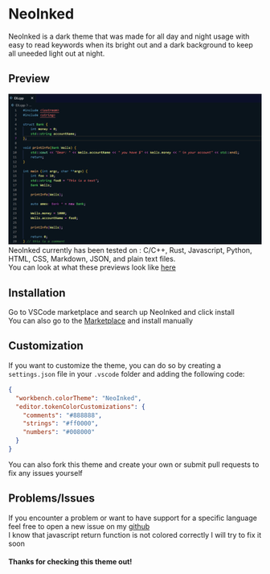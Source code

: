 # NeoInked

NeoInked is a dark theme that was made for all day and night usage with easy to read keywords when its bright out and a dark background to keep all uneeded light out at night.

## Preview

![NeoInked Theme Preview](images/file_cpp_preview.png)
NeoInked currently has been tested on : C/C++, Rust, Javascript, Python, HTML, CSS, Markdown, JSON, and plain text files.
<br> You can look at what these previews look like [here](https://github.com/Lamperr/NeoInked/tree/main/images)

## Installation
Go to VSCode marketplace and search up NeoInked and click install 
<br> You can also go to the [Marketplace](https://marketplace.visualstudio.com/items?itemName=nlamp.neoinked) and install manually

## Customization

If you want to customize the theme, you can do so by creating a `settings.json` file in your `.vscode` folder and adding the following code:

```json
{
  "workbench.colorTheme": "NeoInked",
  "editor.tokenColorCustomizations": {
    "comments": "#888888",
    "strings": "#ff0000",
    "numbers": "#008000"
  }
}
```
You can also fork this theme and create your own or submit pull requests to fix any issues yourself

## Problems/Issues
If you encounter a problem or want to have support for a specific language feel free to open a new issue on my [github](https://github.com/Lamperr/NeoInked/issues) 
<br>
I know that javascript return function is not colored correctly I will try to fix it soon

#### Thanks for checking this theme out! 

<!-- -nl (: -->